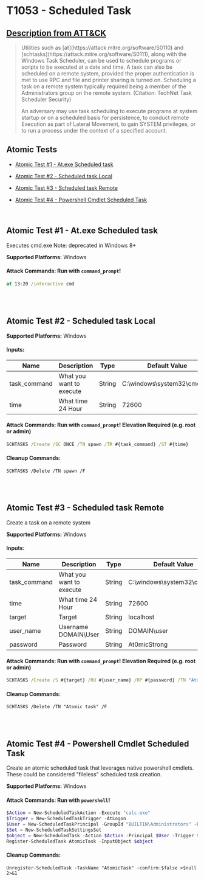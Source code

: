 # T1053 - Scheduled Task
## [Description from ATT&CK](https://attack.mitre.org/wiki/Technique/T1053)
<blockquote>Utilities such as [at](https://attack.mitre.org/software/S0110) and [schtasks](https://attack.mitre.org/software/S0111), along with the Windows Task Scheduler, can be used to schedule programs or scripts to be executed at a date and time. A task can also be scheduled on a remote system, provided the proper authentication is met to use RPC and file and printer sharing is turned on. Scheduling a task on a remote system typically required being a member of the Administrators group on the remote system. (Citation: TechNet Task Scheduler Security)

An adversary may use task scheduling to execute programs at system startup or on a scheduled basis for persistence, to conduct remote Execution as part of Lateral Movement, to gain SYSTEM privileges, or to run a process under the context of a specified account.</blockquote>

## Atomic Tests

- [Atomic Test #1 - At.exe Scheduled task](#atomic-test-1---atexe-scheduled-task)

- [Atomic Test #2 - Scheduled task Local](#atomic-test-2---scheduled-task-local)

- [Atomic Test #3 - Scheduled task Remote](#atomic-test-3---scheduled-task-remote)

- [Atomic Test #4 - Powershell Cmdlet Scheduled Task](#atomic-test-4---powershell-cmdlet-scheduled-task)


<br/>

## Atomic Test #1 - At.exe Scheduled task
Executes cmd.exe
Note: deprecated in Windows 8+

**Supported Platforms:** Windows



#### Attack Commands: Run with `command_prompt`! 


```cmd
at 13:20 /interactive cmd
```






<br/>
<br/>

## Atomic Test #2 - Scheduled task Local

**Supported Platforms:** Windows


#### Inputs:
| Name | Description | Type | Default Value | 
|------|-------------|------|---------------|
| task_command | What you want to execute | String | C:\windows\system32\cmd.exe|
| time | What time 24 Hour | String | 72600|


#### Attack Commands: Run with `command_prompt`!  Elevation Required (e.g. root or admin) 


```cmd
SCHTASKS /Create /SC ONCE /TN spawn /TR #{task_command} /ST #{time}
```

#### Cleanup Commands:
```
SCHTASKS /Delete /TN spawn /F
```





<br/>
<br/>

## Atomic Test #3 - Scheduled task Remote
Create a task on a remote system

**Supported Platforms:** Windows


#### Inputs:
| Name | Description | Type | Default Value | 
|------|-------------|------|---------------|
| task_command | What you want to execute | String | C:\windows\system32\cmd.exe|
| time | What time 24 Hour | String | 72600|
| target | Target | String | localhost|
| user_name | Username DOMAIN\User | String | DOMAIN\user|
| password | Password | String | At0micStrong|


#### Attack Commands: Run with `command_prompt`!  Elevation Required (e.g. root or admin) 


```cmd
SCHTASKS /Create /S #{target} /RU #{user_name} /RP #{password} /TN "Atomic task" /TR "#{task_command}" /SC daily /ST #{time}
```

#### Cleanup Commands:
```
SCHTASKS /Delete /TN "Atomic task" /F
```





<br/>
<br/>

## Atomic Test #4 - Powershell Cmdlet Scheduled Task
Create an atomic scheduled task that leverages native powershell cmdlets.
These could be considered "fileless" scheduled task creation.

**Supported Platforms:** Windows



#### Attack Commands: Run with `powershell`! 


```powershell
$Action = New-ScheduledTaskAction -Execute "calc.exe"
$Trigger = New-ScheduledTaskTrigger -AtLogon
$User = New-ScheduledTaskPrincipal -GroupId "BUILTIN\Administrators" -RunLevel Highest
$Set = New-ScheduledTaskSettingsSet
$object = New-ScheduledTask -Action $Action -Principal $User -Trigger $Trigger -Settings $Set
Register-ScheduledTask AtomicTask -InputObject $object
```

#### Cleanup Commands:
```
Unregister-ScheduledTask -TaskName "AtomicTask" -confirm:$false >$null 2>&1
```





<br/>
